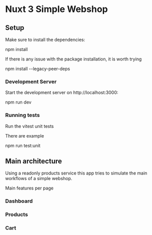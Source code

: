 # Nuxt 3 Simple Webshop

## Setup

Make sure to install the dependencies:

npm install

If there is any issue with the package installation, it is worth trying 

npm install --legacy-peer-deps

### Development Server

Start the development server on http://localhost:3000:

npm run dev

### Running tests

Run the vitest unit tests

There are example 

npm run test:unit

## Main architecture

Using a readonly products service this app tries to simulate the main workflows of a simple webshop. 

Main features per page

### Dashboard

### Products

### Cart